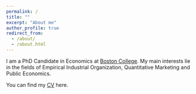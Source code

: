 ```yaml
---
permalink: /
title: ""
excerpt: "About me"
author_profile: true
redirect_from:
  - /about/
  - /about.html
---
```

I am a PhD Candidate in Economics at [Boston College](https://bc.edu/bc-web/schools/mcas/departments/economics.html). My main interests lie in the fields of Empirical Industrial Organization, Quantitative Marketing and Public Economics.




You can find my [CV](http://cafigueroab.github.io/files/cv_2.pdf) here.
